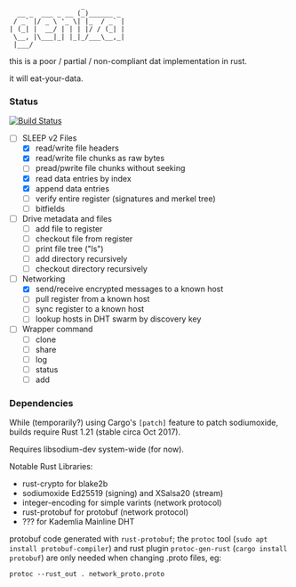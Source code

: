 
                      _          
      __ _  ___ _ __ (_)______ _ 
     / _` |/ _ \ '_ \| |_  / _` |
    | (_| |  __/ | | | |/ / (_| |
     \__, |\___|_| |_|_/___\__,_|
     |___/                       


this is a poor / partial / non-compliant dat implementation in rust.

it will eat-your-data.

### Status

[![Build Status](https://travis-ci.org/bnewbold/geniza.svg?branch=master)](https://travis-ci.org/bnewbold/geniza)

- [ ] SLEEP v2 Files
    - [x] read/write file headers
    - [x] read/write file chunks as raw bytes
    - [ ] pread/pwrite file chunks without seeking
    - [x] read data entries by index
    - [x] append data entries
    - [ ] verify entire register (signatures and merkel tree)
    - [ ] bitfields
- [ ] Drive metadata and files
    - [ ] add file to register
    - [ ] checkout file from register
    - [ ] print file tree ("ls")
    - [ ] add directory recursively
    - [ ] checkout directory recursively
- [ ] Networking
    - [x] send/receive encrypted messages to a known host
    - [ ] pull register from a known host
    - [ ] sync register to a known host
    - [ ] lookup hosts in DHT swarm by discovery key
- [ ] Wrapper command
    - [ ] clone
    - [ ] share
    - [ ] log
    - [ ] status
    - [ ] add

### Dependencies

While (temporarily?) using Cargo's `[patch]` feature to patch sodiumoxide,
builds require Rust 1.21 (stable circa Oct 2017).

Requires libsodium-dev system-wide (for now).

Notable Rust Libraries:
- rust-crypto for blake2b 
- sodiumoxide Ed25519 (signing) and XSalsa20 (stream)
- integer-encoding for simple varints (network protocol)
- rust-protobuf for protobuf (network protocol)
- ??? for Kademlia Mainline DHT

protobuf code generated with `rust-protobuf`; the `protoc` tool (`sudo apt
install protobuf-compiler`) and rust plugin `protoc-gen-rust` (`cargo install
protobuf`) are only needed when changing .proto files, eg:

    protoc --rust_out . network_proto.proto
